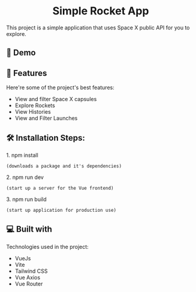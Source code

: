 <h1 align="center" id="title">Simple Rocket App</h1>

<p id="description">This project is a simple application that uses Space X public API for you to explore.</p>

<h2>🚀 Demo</h2>

  
  
<h2>🧐 Features</h2>

Here're some of the project's best features:

*   View and filter Space X capsules
*   Explore Rockets
*   View Histories
*   View and Filter Launches

<h2>🛠️ Installation Steps:</h2>

<p>1. npm install</p>

```
(downloads a package and it's dependencies)
```

<p>2. npm run dev</p>

```
(start up a server for the Vue frontend)
```

<p>3. npm run build</p>

```
(start up application for production use)
```

  
  
<h2>💻 Built with</h2>

Technologies used in the project:

*   VueJs
*   Vite
*   Tailwind CSS
*   Vue Axios
*   Vue Router
